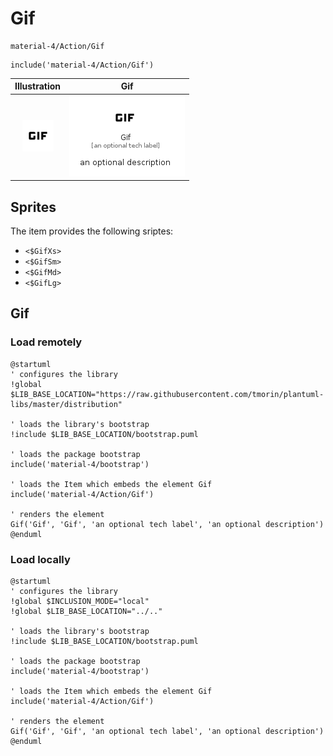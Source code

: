 # Gif


```text
material-4/Action/Gif
```

```text
include('material-4/Action/Gif')
```



| Illustration | Gif |
| :---: | :---: |
| ![illustration for Illustration](../../material-4/Action/Gif.png) | ![illustration for Gif](../../material-4/Action/Gif.Local.png) |



## Sprites
The item provides the following sriptes:

- `<$GifXs>`
- `<$GifSm>`
- `<$GifMd>`
- `<$GifLg>`





## Gif

### Load remotely
```plantuml
@startuml
' configures the library
!global $LIB_BASE_LOCATION="https://raw.githubusercontent.com/tmorin/plantuml-libs/master/distribution"

' loads the library's bootstrap
!include $LIB_BASE_LOCATION/bootstrap.puml

' loads the package bootstrap
include('material-4/bootstrap')

' loads the Item which embeds the element Gif
include('material-4/Action/Gif')

' renders the element
Gif('Gif', 'Gif', 'an optional tech label', 'an optional description')
@enduml
```

### Load locally
```plantuml
@startuml
' configures the library
!global $INCLUSION_MODE="local"
!global $LIB_BASE_LOCATION="../.."

' loads the library's bootstrap
!include $LIB_BASE_LOCATION/bootstrap.puml

' loads the package bootstrap
include('material-4/bootstrap')

' loads the Item which embeds the element Gif
include('material-4/Action/Gif')

' renders the element
Gif('Gif', 'Gif', 'an optional tech label', 'an optional description')
@enduml
```

